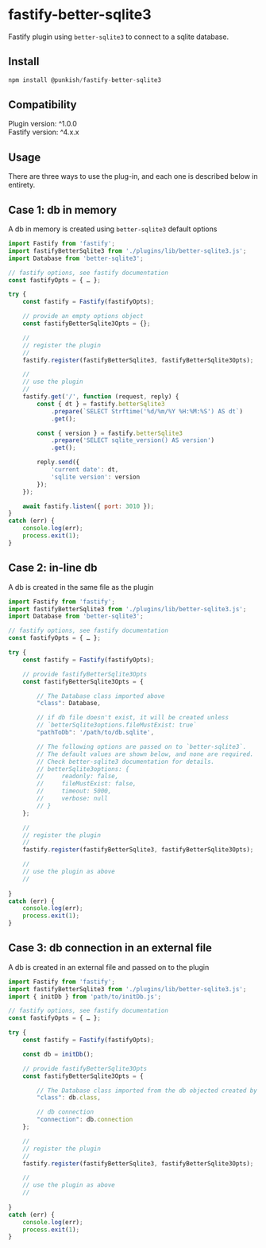 # fastify-better-sqlite3

Fastify plugin using `better-sqlite3` to connect to a sqlite database.

## Install

```js
npm install @punkish/fastify-better-sqlite3
```

## Compatibility

Plugin version: ^1.0.0  
Fastify version: ^4.x.x

## Usage

There are three ways to use the plug-in, and each one is described below in entirety.

## Case 1: db in memory

A db in memory is created using `better-sqlite3` default options

```js
import Fastify from 'fastify';
import fastifyBetterSqlite3 from './plugins/lib/better-sqlite3.js';
import Database from 'better-sqlite3';

// fastify options, see fastify documentation
const fastifyOpts = { … };

try {
    const fastify = Fastify(fastifyOpts);

    // provide an empty options object
    const fastifyBetterSqlite3Opts = {};

    //
    // register the plugin
    //
    fastify.register(fastifyBetterSqlite3, fastifyBetterSqlite3Opts);

    //
    // use the plugin
    //
    fastify.get('/', function (request, reply) {
        const { dt } = fastify.betterSqlite3
            .prepare(`SELECT Strftime('%d/%m/%Y %H:%M:%S') AS dt`)
            .get();

        const { version } = fastify.betterSqlite3
            .prepare('SELECT sqlite_version() AS version')
            .get();

        reply.send({
            'current date': dt,
            'sqlite version': version
        });
    });

    await fastify.listen({ port: 3010 });
}
catch (err) {
    console.log(err);
    process.exit(1);
}
```

## Case 2: in-line db

A db is created in the same file as the plugin

```js
import Fastify from 'fastify';
import fastifyBetterSqlite3 from './plugins/lib/better-sqlite3.js';
import Database from 'better-sqlite3';

// fastify options, see fastify documentation
const fastifyOpts = { … };

try {
    const fastify = Fastify(fastifyOpts);

    // provide fastifyBetterSqlite3Opts
    const fastifyBetterSqlite3Opts = {

        // The Database class imported above
        "class": Database,

        // if db file doesn't exist, it will be created unless
        // `betterSqlite3options.fileMustExist: true`
        "pathToDb": '/path/to/db.sqlite',

        // The following options are passed on to `better-sqlite3`.
        // The default values are shown below, and none are required.
        // Check better-sqlite3 documentation for details.
        // betterSqlite3options: {
        //     readonly: false,
        //     fileMustExist: false,
        //     timeout: 5000,
        //     verbose: null
        // }
    };

    //
    // register the plugin
    //
    fastify.register(fastifyBetterSqlite3, fastifyBetterSqlite3Opts);

    //
    // use the plugin as above
    //
    
}
catch (err) {
    console.log(err);
    process.exit(1);
}
```

## Case 3: db connection in an external file

A db is created in an external file and passed on to the plugin

```js
import Fastify from 'fastify';
import fastifyBetterSqlite3 from './plugins/lib/better-sqlite3.js';
import { initDb } from 'path/to/initDb.js';

// fastify options, see fastify documentation
const fastifyOpts = { … };

try {
    const fastify = Fastify(fastifyOpts);

    const db = initDb();

    // provide fastifyBetterSqlite3Opts
    const fastifyBetterSqlite3Opts = {

        // The Database class imported from the db objected created by initDb()
        "class": db.class,

        // db connection
        "connection": db.connection
    };

    //
    // register the plugin
    //
    fastify.register(fastifyBetterSqlite3, fastifyBetterSqlite3Opts);

    //
    // use the plugin as above
    //
    
}
catch (err) {
    console.log(err);
    process.exit(1);
}
```